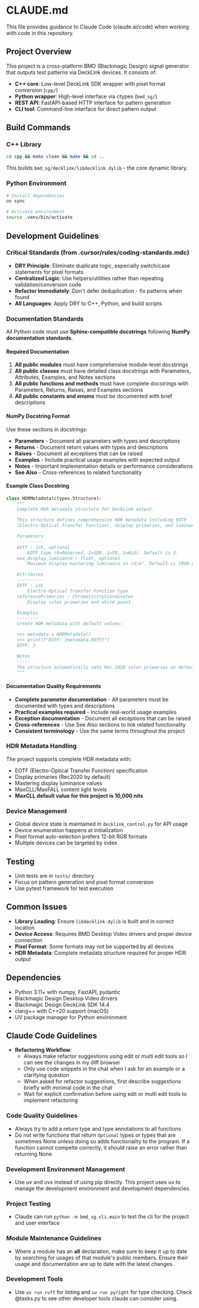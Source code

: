 # CLAUDE.md

This file provides guidance to Claude Code (claude.ai/code) when working with
code in this repository.

## Project Overview

This project is a cross-platform BMD (Blackmagic Design) signal generator that
outputs test patterns via DeckLink devices. It consists of:

- **C++ core**: Low-level DeckLink SDK wrapper with pixel format conversion
  (`cpp/`)
- **Python wrapper**: High-level interface via ctypes (`bmd_sg/`)
- **REST API**: FastAPI-based HTTP interface for pattern generation
- **CLI tool**: Command-line interface for direct pattern output

## Build Commands

### C++ Library

```bash
cd cpp && make clean && make && cd ..
```

This builds `bmd_sg/decklink/libdecklink.dylib` - the core dynamic library.

### Python Environment

```bash
# Install dependencies
uv sync

# Activate environment
source .venv/bin/activate
```

## Development Guidelines

### Critical Standards (from .cursor/rules/coding-standards.mdc)

- **DRY Principle**: Eliminate duplicate logic, especially switch/case
  statements for pixel formats
- **Centralized Logic**: Use helpers/utilities rather than repeating
  validation/conversion code
- **Refactor Immediately**: Don't defer deduplication - fix patterns when found
- **All Languages**: Apply DRY to C++, Python, and build scripts

### Documentation Standards

All Python code must use **Sphinx-compatible docstrings** following **NumPy
documentation standards**.

#### Required Documentation

1. **All public modules** must have comprehensive module-level docstrings
2. **All public classes** must have detailed class docstrings with Parameters,
   Attributes, Examples, and Notes sections
3. **All public functions and methods** must have complete docstrings with
   Parameters, Returns, Raises, and Examples sections
4. **All public constants and enums** must be documented with brief descriptions

#### NumPy Docstring Format

Use these sections in docstrings:

- **Parameters** - Document all parameters with types and descriptions
- **Returns** - Document return values with types and descriptions
- **Raises** - Document all exceptions that can be raised
- **Examples** - Include practical usage examples with expected output
- **Notes** - Important implementation details or performance considerations
- **See Also** - Cross-references to related functionality

#### Example Class Docstring

```python
class HDRMetadata(ctypes.Structure):
    """
    Complete HDR metadata structure for DeckLink output.

    This structure defines comprehensive HDR metadata including EOTF
    (Electro-Optical Transfer Function), display primaries, and luminance values.

    Parameters
    ----------
    eotf : int, optional
        EOTF type (0=Reserved, 1=SDR, 2=PQ, 3=HLG). Default is 3.
    max_display_luminance : float, optional
        Maximum display mastering luminance in cd/m². Default is 1000.0.

    Attributes
    ----------
    EOTF : int
        Electro-Optical Transfer Function type
    referencePrimaries : ChromaticityCoordinates
        Display color primaries and white point

    Examples
    --------
    Create HDR metadata with default values:

    >>> metadata = HDRMetadata()
    >>> print(f"EOTF: {metadata.EOTF}")
    EOTF: 3

    Notes
    -----
    The structure automatically sets Rec.2020 color primaries as defaults.
    """
```

#### Documentation Quality Requirements

- **Complete parameter documentation** - All parameters must be documented with
  types and descriptions
- **Practical examples required** - Include real-world usage examples
- **Exception documentation** - Document all exceptions that can be raised
- **Cross-references** - Use See Also sections to link related functionality
- **Consistent terminology** - Use the same terms throughout the project

### HDR Metadata Handling

The project supports complete HDR metadata with:

- EOTF (Electro-Optical Transfer Function) specification
- Display primaries (Rec2020 by default)
- Mastering display luminance values
- MaxCLL/MaxFALL content light levels
- **MaxCLL default value for this project is 10,000 nits**

### Device Management

- Global device state is maintained in `decklink_control.py` for API usage
- Device enumeration happens at initialization
- Pixel format auto-selection prefers 12-bit RGB formats
- Multiple devices can be targeted by index

## Testing

- Unit tests are in `tests/` directory
- Focus on pattern generation and pixel format conversion
- Use pytest framework for test execution

## Common Issues

- **Library Loading**: Ensure `libdecklink.dylib` is built and in correct
  location
- **Device Access**: Requires BMD Desktop Video drivers and proper device
  connection
- **Pixel Format**: Some formats may not be supported by all devices
- **HDR Metadata**: Complete metadata structure required for proper HDR output

## Dependencies

- Python 3.11+ with numpy, FastAPI, pydantic
- Blackmagic Design Desktop Video drivers
- Blackmagic Design DeckLink SDK 14.4
- clang++ with C++20 support (macOS)
- UV package manager for Python environment

## Claude Code Guidelines

- **Refactoring Workflow**:
  - Always make refactor suggestions using edit or multi edit tools so I can see
    the changes in my diff browser
  - Only use code snippets in the chat when I ask for an example or a clarifying
    question
  - When asked for refactor suggestions, first describe suggestions briefly with
    minimal code in the chat
  - Wait for explicit confirmation before using edit or multi edit tools to
    implement refactoring

### Code Quality Guidelines

- Always try to add a return type and type annotations to all functions
- Do not write functions that return `Optional` types or types that are sometimes None unless doing so adds functionality to the program. If a function cannot compelte correctly, it should raise an error rather than returning None. 

### Development Environment Management

- Use uv and uvx instead of using pip directly. This project uses uv to manage the development environment and development dependencies. 

### Project Testing

- Claude can run `python -m bmd_sg.cli.main` to test the cli for the project and user interface

### Module Maintenance Guidelines

- Where a module has an __all__ declaration, make sure to keep it up to date by searching for usages of that module's public members. Ensure their usage and documentation are up to date with the latest changes.

### Development Tools

- Use `uv run ruff` for linting and `uv run pyright` for type checking. Check @tasks.py to see other developer tools claude can consider using. 